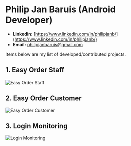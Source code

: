 # Philip Jan Baruis (Android Developer)

- **Linkedin:** [https://www.linkedin.com/in/philipjanb/](https://www.linkedin.com/in/philipjanb/)
- **Email:** philipjanbaruis@gmail.com

Items below are my list of developed/contributed projects.

## 1. Easy Order Staff
![Easy Order Staff](https://drive.google.com/uc?export=view&id=19C-scSbSz-4J_ib5d41nIl9Dm11-tICx)
## 2. Easy Order Customer
![Easy Order Customer](https://drive.google.com/uc?export=view&id=1UHZnUllRSFV_BvyS7o6Fvuh9ys10wp9p)
## 3. Login Monitoring
![Login Monitoring](https://drive.google.com/uc?export=view&id=1rmhstA-LqxYYfjHxcCrUKBtwwQDAUWNV)
